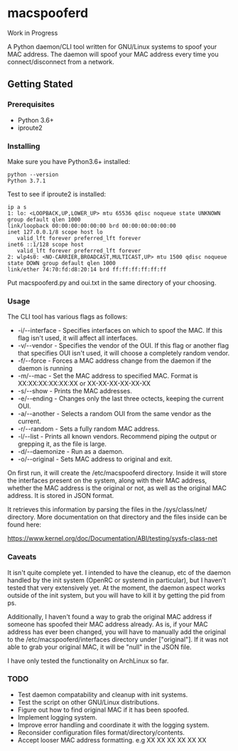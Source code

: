 # macspooferd

Work in Progress

A Python daemon/CLI tool written for GNU/Linux systems to spoof your MAC address.
The daemon will spoof your MAC address every time you connect/disconnect from a network.
## Getting Stated

### Prerequisites
- Python 3.6+
- iproute2

### Installing
Make sure you have Python3.6+ installed:

    python --version
    Python 3.7.1
    
Test to see if iproute2 is installed:

    ip a s
    1: lo: <LOOPBACK,UP,LOWER_UP> mtu 65536 qdisc noqueue state UNKNOWN group default qlen 1000
    link/loopback 00:00:00:00:00:00 brd 00:00:00:00:00:00
    inet 127.0.0.1/8 scope host lo
       valid_lft forever preferred_lft forever
    inet6 ::1/128 scope host 
       valid_lft forever preferred_lft forever
    2: wlp4s0: <NO-CARRIER,BROADCAST,MULTICAST,UP> mtu 1500 qdisc noqueue state DOWN group default qlen 1000
    link/ether 74:70:fd:d8:20:14 brd ff:ff:ff:ff:ff:ff
    
Put macspooferd.py and oui.txt in the same directory of your choosing.

### Usage
The CLI tool has various flags as follows:

- -i/--interface - Specifies interfaces on which to spoof the MAC. If this flag isn't used, it will affect all interfaces.
- -v/--vendor - Specifies the vendor of the OUI. If this flag or another flag that specifies OUI isn't used, it will choose a completely random vendor.
- -f/--force - Forces a MAC address change from the daemon if the daemon is running
- -m/--mac - Set the MAC address to specified MAC. Format is XX:XX:XX:XX:XX:XX or XX-XX-XX-XX-XX-XX
- -s/--show - Prints the MAC addresses.
- -e/--ending - Changes only the last three octects, keeping the current OUI.
- -a/--another - Selects a random OUI from the same vendor as the current.
- -r/--random - Sets a fully random MAC address.
- -l/--list - Prints all known vendors. Recommend piping the output or grepping it, as the file is large.
- -d/--daemonize - Run as a daemon.
- -o/--original - Sets MAC address to original and exit.

On first run, it will create the /etc/macspooferd directory. Inside it will store the interfaces present on the system, along with their MAC address, whether the MAC address is the original or not, as well as the original MAC address. It is stored in JSON format.

It retrieves this information by parsing the files in the /sys/class/net/<iface> directory. More documentation on that directory and the files inside can be found here: 

https://www.kernel.org/doc/Documentation/ABI/testing/sysfs-class-net

### Caveats

It isn't quite complete yet. I intended to have the cleanup, etc of the daemon handled by the init system (OpenRC or systemd in particular), but I haven't tested that very extensively yet. At the moment, the daemon aspect works outside of the init system, but you will have to kill it by getting the pid from ps.

Additionally, I haven't found a way to grab the original MAC address if someone has spoofed their MAC address already. As is, if your MAC address has ever been changed, you will have to manually add the original to the /etc/macspooferd/interfaces directory under <iface>["original"]. If it was not able to grab your original MAC, it will be "null" in the JSON file. 

I have only tested the functionality on ArchLinux so far.

### TODO

- Test daemon compatability and cleanup with init systems.
- Test the script on other GNU/Linux distributions.
- Figure out how to find original MAC if it has been spoofed.
- Implement logging system.
- Improve error handling and coordinate it with the logging system.
- Reconsider configuration files format/directory/contents.
- Accept looser MAC address formatting. e.g XX XX XX XX XX XX
